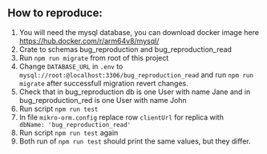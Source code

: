 ## How to reproduce:
1. You will need the mysql database, you can download docker image here https://hub.docker.com/r/arm64v8/mysql/
2. Crate to schemas bug_reproduction and bug_reproduction_read
3. Run `npm run migrate` from root of this project
4. Change `DATABASE_URL` in `.env` to `mysql://root:@localhost:3306/bug_reproduction_read` and run `npm run migrate` after successfull migration revert changes.
5. Check that in bug_reproduction db is one User with name Jane and in bug_reproduction_red is one User with name John
6. Run script `npm run test`
7. In file `mikro-orm.config` replace row `clientUrl` for replica with `        dbName: 'bug_reproduction_read'`
8. Run script `npm run test` again
9. Both run of `npm run test` should print the same values, but they differ.